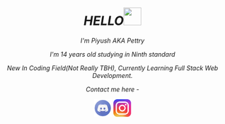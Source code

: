 <!DOCTYPE html>
<html lang="en">

<head>
    <meta charset="UTF-8">
    <meta http-equiv="X-UA-Compatible" content="IE=edge">
    <meta name="viewport" content="width=device-width, initial-scale=1.0">
</head>

<body>
    <h1 align="center"><em>HELLO</em><img src="https://raw.githubusercontent.com/nixin72/nixin72/master/wave.gif" height="40px"
            width="40px"> </h1>
    <p align="center"><em> I'm Piyush AKA Pettry</em></p>
    <p align="center"> <em>I'm 14 years old studying in Ninth standard</em></p>
    <p align="center"><em> New In Coding Field(Not Really TBH), Currently Learning Full Stack Web Development.</em></p>
    <p align="center"><em>Contact me here - </em></p>
    <p align="center"> <a href="https://discord.com/users/850659765313994792" target="_blank"><img src="discord.png" height="40px" width="40px"></a> <a
            href="https://www.instagram.com/piysh_2115" target="_blank"><img src="instagram.png" height="40px" width="40px"></p></a>

</body>

</html>
